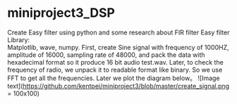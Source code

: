 # miniproject3_DSP
Create Easy filter using python and some research about FIR filter
Easy filter
Library:	 
Matplotlib, wave, numpy.
First, create Sine signal with frequency of 1000HZ, amplitude of 16000, sampling rate of  48000, and pack the data with hexadecimal format so it produce 16 bit audio test.wav. Later, to check the frequency of radio, we unpack it 
to readable format like binary. So we use FFT to get all the frequencies. Later we plot the diagram below。
![Image text](https://github.com/kentpei/miniproject3/blob/master/create_signal.png = 100x100)
